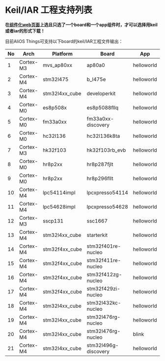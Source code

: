 # Keil/IAR 工程支持列表

**在[组件化web页面](https://aliosthings.iot.aliyun.com/aos/download)上选且只选了一个board和一个app组件时，才可以选择用keil或者iar的形式下载！**

目前AliOS Things可支持以下board的keil/IAR工程文件输出：

|No|Arch|Platform|Board|App|Keil|IAR|
| -------- | -------- | -------- | -------- | ----------- | ----- | ----- |
|1|Cortex-M3|mvs_ap80xx|ap80a0|helloworld|✔|
|2|Cortex-M4|stm32l475|b_l475e|helloworld|✔|✔|
|3|Cortex-M4|stm32l4xx_cube|developerkit|helloworld|✔|✔|
|4|Cortex-M0|es8p508x|es8p5088fllq|helloworld|✔|
|5|Cortex-M0|fm33a0xx|fm33a0xx-discovery|helloworld|✔|
|6|Cortex-M0|hc32l136|hc32l136k8ta|helloworld|✔|
|7|Cortex-M3|hk32f103|hk32f103rb_evb|helloworld|✔|
|8|Cortex-M0|hr8p2xx|hr8p287fjlt|helloworld|✔|
|9|Cortex-M0|hr8p2xx|hr8p296fllt|helloworld|✔|
|10|Cortex-M4|lpc54114impl|lpcxpresso54114|helloworld|✔|✔|
|11|Cortex-M4|lpc54628impl|lpcxpresso54628|helloworld|✔|✔|
|12|Cortex-M3|sscp131|ssc1667|helloworld|✔|
|13|Cortex-M4|stm32l4xx_cube|starterkit|helloworld|✔|✔|
|14|Cortex-M4|stm32f4xx_cube|stm32f401re-nucleo|helloworld|✔|✔|
|15|Cortex-M4|stm32f4xx_cube|stm32f411re-nucleo|helloworld|✔|✔|
|16|Cortex-M4|stm32f4xx_cube|stm32f412zg-nucleo|helloworld|✔|✔|
|17|Cortex-M4|stm32f4xx_cube|stm32f429zi-nucleo|helloworld|✔|✔|
|18|Cortex-M4|stm32I4xx_cube|stm32l432kc-nucleo|helloworld|✔|✔|
|19|Cortex-M4|stm32I4xx_cube|stm32l476rg-nucleo |helloworld|✔|✔|
|20|Cortex-M4|stm32I4xx_cube|stm32l476rg-nucleo |blink|✔|✔|
|21|Cortex-M4|stm32I4xx_cube|stm32l496g-discovery|helloworld|✔|✔|
